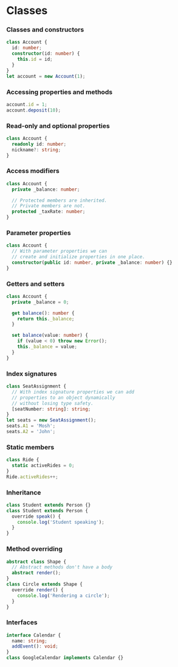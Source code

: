 # Classes

### Classes and constructors

```ts
class Account {
  id: number;
  constructor(id: number) {
    this.id = id;
  }
}
let account = new Account(1);
```

### Accessing properties and methods

```ts
account.id = 1;
account.deposit(10);
```

### Read-only and optional properties

```ts
class Account {
  readonly id: number;
  nickname?: string;
}
```

### Access modifiers

```ts
class Account {
  private _balance: number;

  // Protected members are inherited.
  // Private members are not.
  protected _taxRate: number;
}
```

### Parameter properties

```ts
class Account {
  // With parameter properties we can
  // create and initialize properties in one place.
  constructor(public id: number, private _balance: number) {}
}
```

### Getters and setters

```ts
class Account {
  private _balance = 0;

  get balance(): number {
    return this._balance;
  }

  set balance(value: number) {
    if (value < 0) throw new Error();
    this._balance = value;
  }
}
```

### Index signatures

```ts
class SeatAssignment {
  // With index signature properties we can add
  // properties to an object dynamically
  // without losing type safety.
  [seatNumber: string]: string;
}
let seats = new SeatAssignment();
seats.A1 = 'Mosh';
seats.A2 = 'John';
```

### Static members

```ts
class Ride {
  static activeRides = 0;
}
Ride.activeRides++;
```

### Inheritance

```ts
class Student extends Person {}
class Student extends Person {
  override speak() {
    console.log('Student speaking');
  }
}
```

### Method overriding

```ts
abstract class Shape {
  // Abstract methods don't have a body
  abstract render();
}
class Circle extends Shape {
  override render() {
    console.log('Rendering a circle');
  }
}
```

### Interfaces

```ts
interface Calendar {
  name: string;
  addEvent(): void;
}
class GoogleCalendar implements Calendar {}
```
